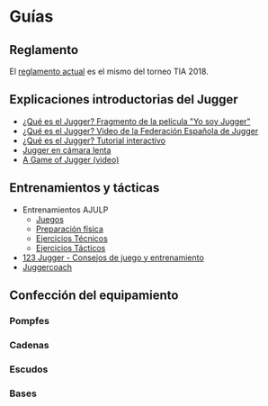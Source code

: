 # Guías


## Reglamento

El [reglamento actual](assets/doc/reglamento-tia3.pdf) es el mismo del torneo TIA 2018.

## Explicaciones introductorias del Jugger
* [¿Qué es el Jugger? Fragmento de la película "Yo soy Jugger"](https://www.youtube.com/watch?v=fyNjsC58-XU)
* [¿Qué es el Jugger? Video de la Federación Española de Jugger](https://www.youtube.com/watch?v=uveOALSRrbo)
* [¿Qué es el Jugger? Tutorial interactivo](http://www.jugger.in/que-es-el-jugger)
* [Jugger en cámara lenta](https://www.youtube.com/watch?v=QHKyepF0Tzc)
* [A Game of Jugger (video)](https://www.youtube.com/watch?v=S3S2s0Xn3NQ)

## Entrenamientos y tácticas
* Entrenamientos AJULP
  * [Juegos](juegos.html)
  * [Preparación física](fisicos.html)
  * [Ejercicios Técnicos](tecnicos.html)
  * [Ejercicios Tácticos](tacticos.html)
* [123 Jugger - Consejos de juego y entrenamiento](https://www.facebook.com/123jugger)
* [Juggercoach](https://www.juggercoach.com/es/)


## Confección del equipamiento

### Pompfes

### Cadenas

### Escudos

### Bases
